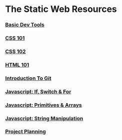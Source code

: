 # The Static Web Resources

### [Basic Dev Tools](SW_BASIC_DEV_TOOLS.md)

### [CSS 101](SW_CSS_101.md)

### [CSS 102](SW_CSS_102.md)

### [HTML 101](SW_HTML_101.md)

### [Introduction To Git](SW_GIT_INTRODUCTION.md)

### [Javascript: If, Switch & For](SW_JS_IF_SWITCH_FOR.md)

### [Javascript: Primitives & Arrays](SW_JS_PRIMITIVES_ARRAYS.md)

### [Javascript: String Manipulation](SW_JS_STRING_MANIPULATION.md)

### [Project Planning](SW_PLANNING.md)